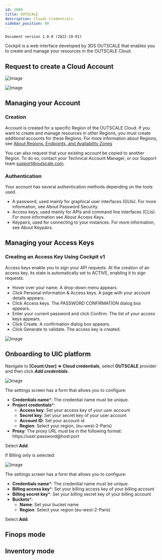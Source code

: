 ```yaml
---
id: 2080
title: OUTSCALE
description: Clouds Credentials
sidebar_position: 80
---
```


```
Document version 1.0.0 (2022-10-01)
```

Cockpit is a web interface developed by 3DS OUTSCALE that enables you to create and manage your resources in the OUTSCALE Cloud.

## Request to create a Cloud Account

![Image](/img_UIC_Provider_Cred_Settings/outscaleimage010.png#bordered)

![Image](/img_UIC_Provider_Cred_Settings/outscaleimage011.png#bordered)


## Managing your Account
### Creation
Account is created for a specific Region of the OUTSCALE Cloud. If you want to create and manage resources in other Regions, you must create additional accounts for these Regions. For more information about Regions, see [About Regions, Endpoints, and Availability Zones](https://docs.outscale.com/en/userguide/About-Regions-Endpoints-and-Availability-Zones.html)

You can also request that your existing account be copied to another Region. To do so, contact your Technical Account Manager, or our Support team support@outscale.com.

### Authentication
Your account has several authentication methods depending on the tools used.
- A password, used mainly for graphical user interfaces (GUIs). For more information, see About Password Security.
- Access keys, used mainly for APIs and command line interfaces (CLIs). For more information see About Access Keys.
- Keypairs, used for connecting to your instances. For more information, see About Keypairs.

## Managing your Access Keys
### Creating an Access Key Using Cockpit v1
Access keys enable you to sign your API requests. At the creation of an access key, its state is automatically set to ACTIVE, enabling it to sign requests.

- Hover over your name.
	A drop-down menu appears.
- Click Personal information & Access keys.
	A page with your account details appears.
- Click Access keys.
	The PASSWORD CONFIRMATION dialog box appears.
- Enter your current password and click Confirm.
	The list of your access keys appears.
- Click Create.
	A confirmation dialog box appears.
- Click Generate to validate.
	The access key is created.

![Image](/img_UIC_Provider_Cred_Settings/outscaleimage012.png#bordered)

## Onboarding to UIC platform
Navigate to **[Count:User] => Cloud credentials**, select **OUTSCALE** provider and then click ***Add credentials***.

![Image](/img_UIC_Provider_Cred_Settings/outscaleimage013.png#bordered)


The settings screen has a form that allows you to configure:

- **Credentials name***: The credential name must be unique.
- **Project credentials***: 
	- **Access key**: Set your access key of your user account
	- **Secret key**: Set your secret key of your user account
	- **Account ID**: Set your account id
	- **Region**: Select your region, (eu-west-2-Paris)
- **Proxy**: The proxy URL must be in the following format: https://user:password@host:port

Select **Add**.

If Billing only is selected:

![Image](/img_UIC_Provider_Cred_Settings/outscaleimage014.png#bordered)

The settings screen has a form that allows you to configure:

- **Credentials name***: The credential name must be unique.
- **Billing access key***: Set your billing access key of your billing account 
- **Billing secret key***: Set your billing secret key of your billing account
- **Buckets***: 
	- **Name**: Set your bucket name
	- **Region**: Select your region (eu-west-2-Paris)

Select **Add**.

## Finops mode

## Inventory mode